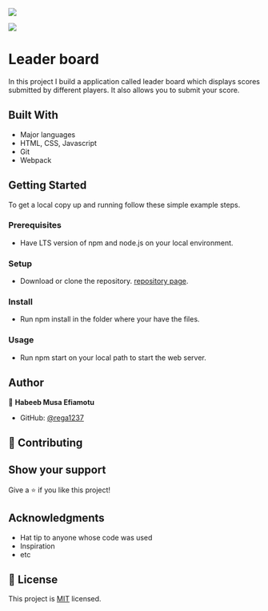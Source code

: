 ![](https://img.shields.io/badge/Microverse-blueviolet)

![](./img/template.jpg)

# Leader board

In this project I build a application called leader board which displays scores submitted by different players. It also allows you to submit your score.

## Built With

- Major languages
- HTML, CSS, Javascript
- Git
- Webpack

## Getting Started

To get a local copy up and running follow these simple example steps.

### Prerequisites
- Have LTS version of npm and node.js on your local environment.

### Setup
- Download or clone the repository. [repository page](https://github.com/Efiamotu-1/Leaderboard).

### Install
- Run npm install in the folder where your have the files.

### Usage
- Run npm start on your local path to start the web server.

## Author

👤 **Habeeb Musa Efiamotu**

- GitHub: [@rega1237](https://github.com/Efiamotu-1)

## 🤝 Contributing

## Show your support

Give a ⭐️ if you like this project!

## Acknowledgments

- Hat tip to anyone whose code was used
- Inspiration
- etc

## 📝 License

This project is [MIT](./MIT.md) licensed.